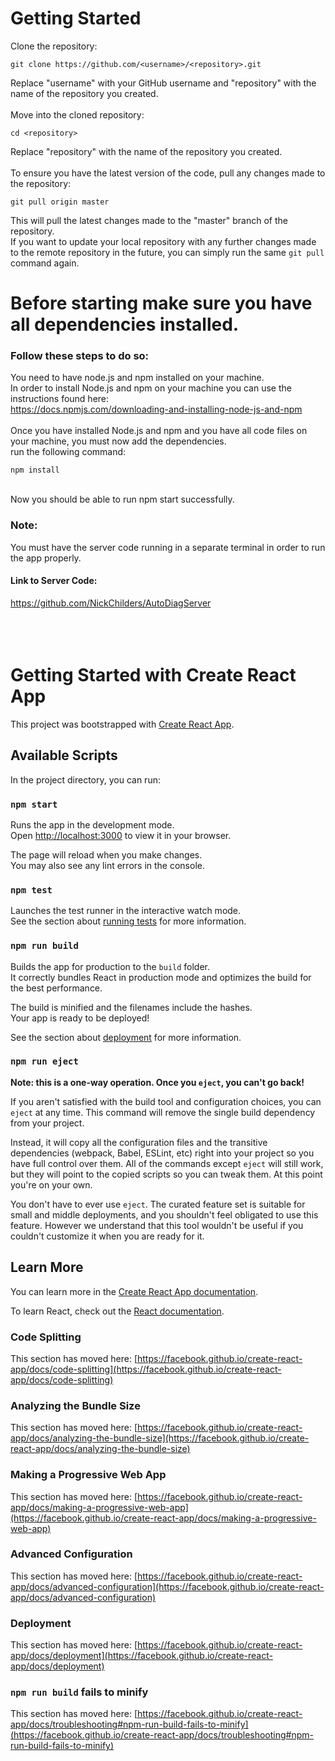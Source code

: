 # Getting Started

Clone the repository:<br>
```
git clone https://github.com/<username>/<repository>.git
```
Replace "username" with your GitHub username and "repository" with the name of the repository you created.<br>
<br>
Move into the cloned repository:<br>
```
cd <repository>
```
Replace "repository" with the name of the repository you created.<br>
<br>
To ensure you have the latest version of the code, pull any changes made to the repository:<br>
```
git pull origin master
```
This will pull the latest changes made to the "master" branch of the repository.<br>
If you want to update your local repository with any further changes made to the remote repository in the future, you can simply run the same `git pull` command again.<br>


# Before starting make sure you have all dependencies installed.
### Follow these steps to do so:
You need to have node.js and npm installed on your machine.<br>
In order to install Node.js and npm on your machine you can use the instructions found here:<br>
https://docs.npmjs.com/downloading-and-installing-node-js-and-npm
<br>
<br>
Once you have installed Node.js and npm and you have all code files on your machine, you must now add the dependencies.<br>
run the following command:<br>
```
npm install
```
<br>
Now you should be able to run npm start successfully.<br>

### Note:
You must have the server code running in a separate terminal in order to run the app properly.

#### Link to Server Code:
https://github.com/NickChilders/AutoDiagServer
<br>
<br>
<br>
<br>
# Getting Started with Create React App

This project was bootstrapped with [Create React App](https://github.com/facebook/create-react-app).

## Available Scripts

In the project directory, you can run:

### `npm start`

Runs the app in the development mode.\
Open [http://localhost:3000](http://localhost:3000) to view it in your browser.

The page will reload when you make changes.\
You may also see any lint errors in the console.

### `npm test`

Launches the test runner in the interactive watch mode.\
See the section about [running tests](https://facebook.github.io/create-react-app/docs/running-tests) for more information.

### `npm run build`

Builds the app for production to the `build` folder.\
It correctly bundles React in production mode and optimizes the build for the best performance.

The build is minified and the filenames include the hashes.\
Your app is ready to be deployed!

See the section about [deployment](https://facebook.github.io/create-react-app/docs/deployment) for more information.

### `npm run eject`

**Note: this is a one-way operation. Once you `eject`, you can't go back!**

If you aren't satisfied with the build tool and configuration choices, you can `eject` at any time. This command will remove the single build dependency from your project.

Instead, it will copy all the configuration files and the transitive dependencies (webpack, Babel, ESLint, etc) right into your project so you have full control over them. All of the commands except `eject` will still work, but they will point to the copied scripts so you can tweak them. At this point you're on your own.

You don't have to ever use `eject`. The curated feature set is suitable for small and middle deployments, and you shouldn't feel obligated to use this feature. However we understand that this tool wouldn't be useful if you couldn't customize it when you are ready for it.

## Learn More

You can learn more in the [Create React App documentation](https://facebook.github.io/create-react-app/docs/getting-started).

To learn React, check out the [React documentation](https://reactjs.org/).

### Code Splitting

This section has moved here: [https://facebook.github.io/create-react-app/docs/code-splitting](https://facebook.github.io/create-react-app/docs/code-splitting)

### Analyzing the Bundle Size

This section has moved here: [https://facebook.github.io/create-react-app/docs/analyzing-the-bundle-size](https://facebook.github.io/create-react-app/docs/analyzing-the-bundle-size)

### Making a Progressive Web App

This section has moved here: [https://facebook.github.io/create-react-app/docs/making-a-progressive-web-app](https://facebook.github.io/create-react-app/docs/making-a-progressive-web-app)

### Advanced Configuration

This section has moved here: [https://facebook.github.io/create-react-app/docs/advanced-configuration](https://facebook.github.io/create-react-app/docs/advanced-configuration)

### Deployment

This section has moved here: [https://facebook.github.io/create-react-app/docs/deployment](https://facebook.github.io/create-react-app/docs/deployment)

### `npm run build` fails to minify

This section has moved here: [https://facebook.github.io/create-react-app/docs/troubleshooting#npm-run-build-fails-to-minify](https://facebook.github.io/create-react-app/docs/troubleshooting#npm-run-build-fails-to-minify)
